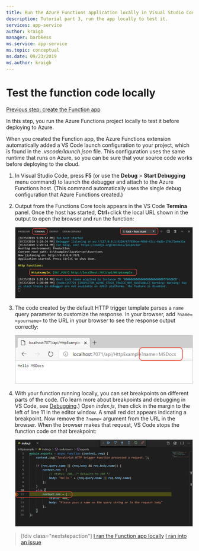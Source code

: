 ```yaml
---
title: Run the Azure Functions application locally in Visual Studio Code
description: Tutorial part 3, run the app locally to test it.
services: app-service
author: kraigb
manager: barbkess
ms.service: app-service
ms.topic: conceptual
ms.date: 09/23/2019
ms.author: kraigb
---
```


# Test the function code locally

[Previous step: create the Function app](tutorial-vscode-serverless-node-02.md)

In this step, you run the Azure Functions project locally to test it before deploying to Azure.

When you created the Function app, the Azure Functions extension automatically added a VS Code launch configuration to your project, which is found in the *.vscode/launch.json* file. This configuration uses the same runtime that runs on Azure, so you can be sure that your source code works before deploying to the cloud.

1. In Visual Studio Code, press **F5** (or use the **Debug** > **Start Debugging** menu command) to launch the debugger and attach to the Azure Functions host. (This command automatically uses the single debug configuration that Azure Functions created.)

1. Output from the Functions Core tools appears in the VS Code **Termina** panel. Once the host has started, **Ctrl**+click the local URL shown in the output to open the browser and run the function:

    ![Output shown in VS Code Terminal panel when debugging locally](media/functions-extension/local-test-output.png)

1. The code created by the default HTTP trigger template parses a `name` query parameter to customize the response. In your browser, add `?name=<yourname>` to the URL in your browser to see the response output correctly:

    ![HTTP trigger function parsing a URL parameters](media/functions-extension/local-test-browser.png)

1. With your function running locally, you can set breakpoints on different parts of the code. (To learn more about breakpoints and debugging in VS Code, see [Debugging](https://code.visualstudio.com/docs/editor/debugging).) Open *index.js*, then click in the margin to the left of line 11 in the editor window. A small red dot appears indicating a breakpoint. Now remove the `?name=` argument from the URL in the browser. When the browser makes that request, VS Code stops the function code on that breakpoint:

    ![VS Code stopped on a breakpoint](media/functions-extension/debugging-breakpoint.png)

> [!div class="nextstepaction"]
> [I ran the Function app locally](tutorial-vscode-serverless-node-04.md) [I ran into an issue](https://www.research.net/r/PWZWZ52?tutorial=node-deployment-azurefunctions&step=run-app)
